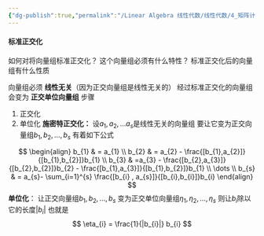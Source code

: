 ```yaml
---
{"dg-publish":true,"permalink":"/Linear Algebra 线性代数/线性代数/4_矩阵计算/4.6 正交向量组与正交矩阵/工具箱：标准正交化/","tags":["线代","工具箱"]}
---
```


#### 标准正交化
如何对将向量组标准正交化？
这个向量组必须有什么特性？
标准正交化后的向量组有什么性质
 
向量组必须 **线性无关**（因为正交向量组是线性无关的）
经过标准正交化的向量组会变为 **正交单位向量组**
步骤
1. 正交化
2. 单位化
**施密特正交化：**
设$a_{1},a_{2},\dots a_{s}$是线性无关的向量组
要让它变为正交向量组$b_{1},b_{2},\dots ,b_{s}$
有着如下公式

$$
\begin{align}
b_{1} & = a_{1} \\
b_{2} & = a_{2} -  \frac{[b_{1},a_{2}]}{[b_{1},b_{2}]}b_{1} \\
b_{3}  & =a_{3} - \frac{[b_{2},a_{3}]}{[b_{2},b_{2}]}b_{2} - \frac{[b_{1},a_{3}]}{[b_{1},b_{2}]}b_{1} \\
\dots \\
b_{s}  & = a_{s}- \sum_{i=1}^{s} \frac{[b_{i} , a_{s}]}{[b_{i},b_{i}]}b_{i}
\end{align}
$$
**单位化**：
让正交向量组$b_{1},b_{2},\dots ,b_{s}$
变为正交单位向量组$\eta_{1} , \eta_{2} , \dots ,\eta_{s}$
则让$b_{i}$除以它的长度$|b_{i}|$
也就是
$$
\eta_{i} = \frac{1}{|b_{i}|} b_{i}
$$


